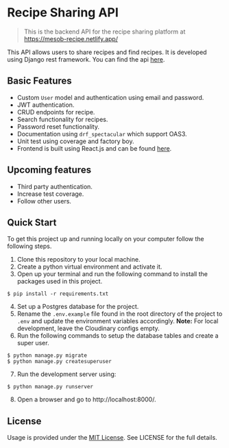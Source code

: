 # Recipe Sharing API

> This is the backend API for the recipe sharing platform at https://mesob-recipe.netlify.app/

This API allows users to share recipes and find recipes. It is developed using Django rest framework. You can find the api [here](https://recipe-backend-api.herokuapp.com/api).

## Basic Features

- Custom `User` model and authentication using email and password.
- JWT authentication.
- CRUD endpoints for recipe.
- Search functionality for recipes.
- Password reset functionality.
- Documentation using `drf_spectacular` which support OAS3.
- Unit test using coverage and factory boy.
- Frontend is built using React.js and can be found [here](https://github.com/earthcomfy/Recipe-app).

## Upcoming features

- Third party authentication.
- Increase test coverage.
- Follow other users.

## Quick Start

To get this project up and running locally on your computer follow the following steps.

1. Clone this repository to your local machine.
2. Create a python virtual environment and activate it.
3. Open up your terminal and run the following command to install the packages used in this project.

```
$ pip install -r requirements.txt
```

4. Set up a Postgres database for the project.
5. Rename the `.env.example` file found in the root directory of the project to `.env` and update
   the environment variables accordingly. **Note:** For local development, leave the Cloudinary configs empty.
6. Run the following commands to setup the database tables and create a super user.

```
$ python manage.py migrate
$ python manage.py createsuperuser
```

7. Run the development server using:

```
$ python manage.py runserver
```

8. Open a browser and go to http://localhost:8000/.

## License

Usage is provided under the [MIT License](http://opensource.org/licenses/mit-license.php). See LICENSE for the full details.
